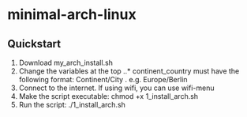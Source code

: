 # minimal-arch-linux

## Quickstart
1. Download my_arch_install.sh
2. Change the variables at the top
..* continent_country must have the following format: Continent/City . e.g. Europe/Berlin
3. Connect to the internet. If using wifi, you can use wifi-menu
4. Make the script executable: chmod +x 1_install_arch.sh
4. Run the script: ./1_install_arch.sh